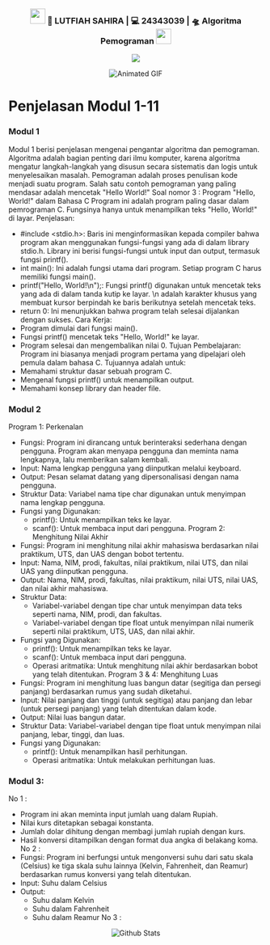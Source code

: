 <div align="center">
<h3><img src="https://media.giphy.com/media/WUlplcMpOCEmTGBtBW/giphy.gif" width="30"> 🙎 LUTFIAH SAHIRA | 💻 24343039 | 🛸 Algoritma Pemograman <img src="https://media.giphy.com/media/WUlplcMpOCEmTGBtBW/giphy.gif" width="30"></h3>
</div>

<p align="center">
	<a href="https://github.com/Bouaskaoun">
		<img src="https://readme-typing-svg.herokuapp.com?lines=Dosen+:+Randi+Proska+Sandra;Algoritma+Pemograman;INF+.+62+.+0001&center=true&width=380&height=45">
	</a>
</p>

<p align="center">
  <img src="https://media.giphy.com/media/Y3dZXiOTzZYheWSacV/giphy.gif" alt="Animated GIF">
</p>

# Penjelasan Modul 1-11
### Modul 1 
Modul 1 berisi penjelasan mengenai pengantar algoritma dan pemograman. Algoritma adalah bagian penting dari ilmu komputer, karena algoritma mengatur langkah-langkah yang disusun secara sistematis dan logis untuk menyelesaikan masalah.
Pemograman adalah proses penulisan kode menjadi suatu program. 
Salah satu contoh pemograman yang paling mendasar adalah mencetak "Hello World!" 
Soal nomor 3 : Program "Hello, World!" dalam Bahasa C
Program ini adalah program paling dasar dalam pemrograman C. Fungsinya hanya untuk menampilkan teks "Hello, World!" di layar.
Penjelasan:
 * #include <stdio.h>: Baris ini menginformasikan kepada compiler bahwa program akan menggunakan fungsi-fungsi yang ada di dalam library stdio.h. Library ini berisi fungsi-fungsi untuk input dan output, termasuk fungsi printf().
 * int main(): Ini adalah fungsi utama dari program. Setiap program C harus memiliki fungsi main().
 * printf("Hello, World!\n");: Fungsi printf() digunakan untuk mencetak teks yang ada di dalam tanda kutip ke layar. \n adalah karakter khusus yang membuat kursor berpindah ke baris berikutnya setelah mencetak teks.
 * return 0: Ini menunjukkan bahwa program telah selesai dijalankan dengan sukses.
Cara Kerja:
 * Program dimulai dari fungsi main().
 * Fungsi printf() mencetak teks "Hello, World!" ke layar.
 * Program selesai dan mengembalikan nilai 0.
Tujuan Pembelajaran:
Program ini biasanya menjadi program pertama yang dipelajari oleh pemula dalam bahasa C. Tujuannya adalah untuk:
 * Memahami struktur dasar sebuah program C.
 * Mengenal fungsi printf() untuk menampilkan output.
 * Memahami konsep library dan header file.

### Modul 2
Program 1: Perkenalan
 * Fungsi: Program ini dirancang untuk berinteraksi sederhana dengan pengguna. Program akan menyapa pengguna dan meminta nama lengkapnya, lalu memberikan salam kembali.
 * Input: Nama lengkap pengguna yang diinputkan melalui keyboard.
 * Output: Pesan selamat datang yang dipersonalisasi dengan nama pengguna.
 * Struktur Data: Variabel nama tipe char digunakan untuk menyimpan nama lengkap pengguna.
 * Fungsi yang Digunakan:
   * printf(): Untuk menampilkan teks ke layar.
   * scanf(): Untuk membaca input dari pengguna.
Program 2: Menghitung Nilai Akhir
 * Fungsi: Program ini menghitung nilai akhir mahasiswa berdasarkan nilai praktikum, UTS, dan UAS dengan bobot tertentu.
 * Input: Nama, NIM, prodi, fakultas, nilai praktikum, nilai UTS, dan nilai UAS yang diinputkan pengguna.
 * Output: Nama, NIM, prodi, fakultas, nilai praktikum, nilai UTS, nilai UAS, dan nilai akhir mahasiswa.
 * Struktur Data:
   * Variabel-variabel dengan tipe char untuk menyimpan data teks seperti nama, NIM, prodi, dan fakultas.
   * Variabel-variabel dengan tipe float untuk menyimpan nilai numerik seperti nilai praktikum, UTS, UAS, dan nilai akhir.
 * Fungsi yang Digunakan:
   * printf(): Untuk menampilkan teks ke layar.
   * scanf(): Untuk membaca input dari pengguna.
   * Operasi aritmatika: Untuk menghitung nilai akhir berdasarkan bobot yang telah ditentukan.
Program 3 & 4: Menghitung Luas
 * Fungsi: Program ini menghitung luas bangun datar (segitiga dan persegi panjang) berdasarkan rumus yang sudah diketahui.
 * Input: Nilai panjang dan tinggi (untuk segitiga) atau panjang dan lebar (untuk persegi panjang) yang telah ditentukan dalam kode.
 * Output: Nilai luas bangun datar.
 * Struktur Data: Variabel-variabel dengan tipe float untuk menyimpan nilai panjang, lebar, tinggi, dan luas.
 * Fungsi yang Digunakan:
   * printf(): Untuk menampilkan hasil perhitungan.
   * Operasi aritmatika: Untuk melakukan perhitungan luas.

### Modul 3:
No 1 : 
 * Program ini akan meminta input jumlah uang dalam Rupiah.
 * Nilai kurs ditetapkan sebagai konstanta.
 * Jumlah dolar dihitung dengan membagi jumlah rupiah dengan kurs.
 * Hasil konversi ditampilkan dengan format dua angka di belakang koma.
No 2 :
 * Fungsi: Program ini berfungsi untuk mengonversi suhu dari satu skala 
   (Celsius) ke tiga skala suhu lainnya (Kelvin, Fahrenheit, dan Reamur) 
   berdasarkan rumus konversi yang telah ditentukan.
 * Input: Suhu dalam Celsius
 * Output:
   * Suhu dalam Kelvin
   * Suhu dalam Fahrenheit
   * Suhu dalam Reamur
No 3 :

<p align="center">
        <img src="https://raw.githubusercontent.com/mayhemantt/mayhemantt/Update/svg/Bottom.svg" alt="Github Stats" />
</p>
